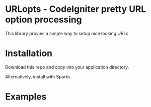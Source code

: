 URLopts - CodeIgniter pretty URL option processing
==================================================
This library provies a simple way to setup nice looking URLs.

Installation
============
Download this repo and copy into your application directory.

Alternatively, install with Sparks.


Examples
========

